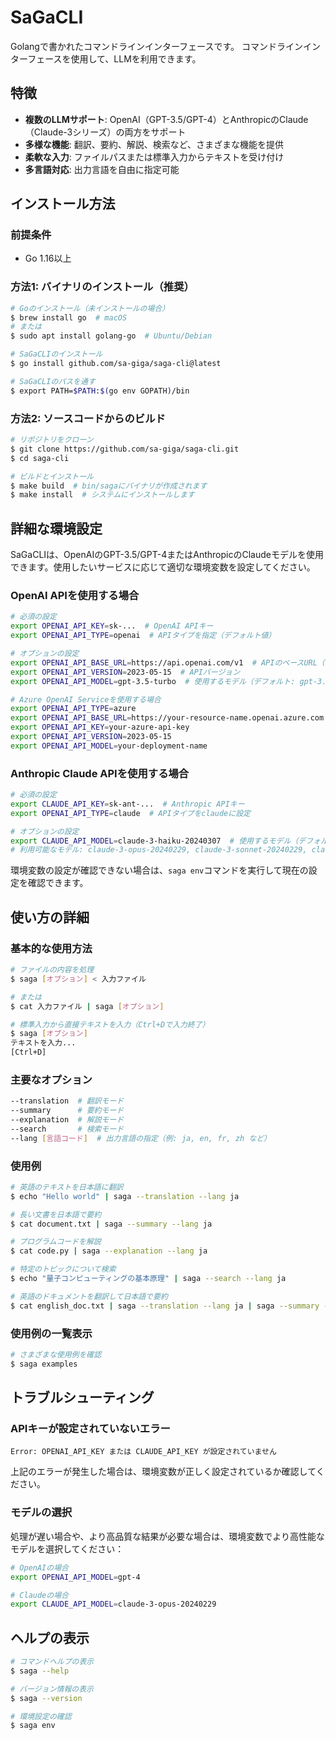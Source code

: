 # SaGaCLI
Golangで書かれたコマンドラインインターフェースです。
コマンドラインインターフェースを使用して、LLMを利用できます。

## 特徴

- **複数のLLMサポート**: OpenAI（GPT-3.5/GPT-4）とAnthropicのClaude（Claude-3シリーズ）の両方をサポート
- **多様な機能**: 翻訳、要約、解説、検索など、さまざまな機能を提供
- **柔軟な入力**: ファイルパスまたは標準入力からテキストを受け付け
- **多言語対応**: 出力言語を自由に指定可能

## インストール方法

### 前提条件

- Go 1.16以上

### 方法1: バイナリのインストール（推奨）

```bash
# Goのインストール（未インストールの場合）
$ brew install go  # macOS
# または
$ sudo apt install golang-go  # Ubuntu/Debian

# SaGaCLIのインストール 
$ go install github.com/sa-giga/saga-cli@latest

# SaGaCLIのパスを通す
$ export PATH=$PATH:$(go env GOPATH)/bin
```

### 方法2: ソースコードからのビルド

```bash
# リポジトリをクローン
$ git clone https://github.com/sa-giga/saga-cli.git
$ cd saga-cli

# ビルドとインストール
$ make build  # bin/sagaにバイナリが作成されます
$ make install  # システムにインストールします
```

## 詳細な環境設定

SaGaCLIは、OpenAIのGPT-3.5/GPT-4またはAnthropicのClaudeモデルを使用できます。使用したいサービスに応じて適切な環境変数を設定してください。

### OpenAI APIを使用する場合

```bash
# 必須の設定
export OPENAI_API_KEY=sk-...  # OpenAI APIキー
export OPENAI_API_TYPE=openai  # APIタイプを指定（デフォルト値）

# オプションの設定
export OPENAI_API_BASE_URL=https://api.openai.com/v1  # APIのベースURL（デフォルト値）
export OPENAI_API_VERSION=2023-05-15  # APIバージョン
export OPENAI_API_MODEL=gpt-3.5-turbo  # 使用するモデル（デフォルト: gpt-3.5-turbo）

# Azure OpenAI Serviceを使用する場合
export OPENAI_API_TYPE=azure
export OPENAI_API_BASE_URL=https://your-resource-name.openai.azure.com
export OPENAI_API_KEY=your-azure-api-key
export OPENAI_API_VERSION=2023-05-15
export OPENAI_API_MODEL=your-deployment-name
```

### Anthropic Claude APIを使用する場合

```bash
# 必須の設定
export CLAUDE_API_KEY=sk-ant-...  # Anthropic APIキー
export OPENAI_API_TYPE=claude  # APIタイプをclaudeに設定

# オプションの設定
export CLAUDE_API_MODEL=claude-3-haiku-20240307  # 使用するモデル（デフォルト値）
# 利用可能なモデル: claude-3-opus-20240229, claude-3-sonnet-20240229, claude-3-haiku-20240307 など
```

環境変数の設定が確認できない場合は、`saga env`コマンドを実行して現在の設定を確認できます。

## 使い方の詳細

### 基本的な使用方法

```bash
# ファイルの内容を処理
$ saga [オプション] < 入力ファイル

# または
$ cat 入力ファイル | saga [オプション]

# 標準入力から直接テキストを入力（Ctrl+Dで入力終了）
$ saga [オプション]
テキストを入力...
[Ctrl+D]
```

### 主要なオプション

```bash
--translation  # 翻訳モード
--summary      # 要約モード
--explanation  # 解説モード
--search       # 検索モード
--lang [言語コード]  # 出力言語の指定（例: ja, en, fr, zh など）
```

### 使用例

```bash
# 英語のテキストを日本語に翻訳
$ echo "Hello world" | saga --translation --lang ja

# 長い文書を日本語で要約
$ cat document.txt | saga --summary --lang ja

# プログラムコードを解説
$ cat code.py | saga --explanation --lang ja

# 特定のトピックについて検索
$ echo "量子コンピューティングの基本原理" | saga --search --lang ja

# 英語のドキュメントを翻訳して日本語で要約
$ cat english_doc.txt | saga --translation --lang ja | saga --summary --lang ja
```

### 使用例の一覧表示

```bash
# さまざまな使用例を確認
$ saga examples
```

## トラブルシューティング

### APIキーが設定されていないエラー

```
Error: OPENAI_API_KEY または CLAUDE_API_KEY が設定されていません
```

上記のエラーが発生した場合は、環境変数が正しく設定されているか確認してください。

### モデルの選択

処理が遅い場合や、より高品質な結果が必要な場合は、環境変数でより高性能なモデルを選択してください：

```bash
# OpenAIの場合
export OPENAI_API_MODEL=gpt-4

# Claudeの場合
export CLAUDE_API_MODEL=claude-3-opus-20240229
```

## ヘルプの表示

```bash
# コマンドヘルプの表示
$ saga --help

# バージョン情報の表示
$ saga --version

# 環境設定の確認
$ saga env
```

